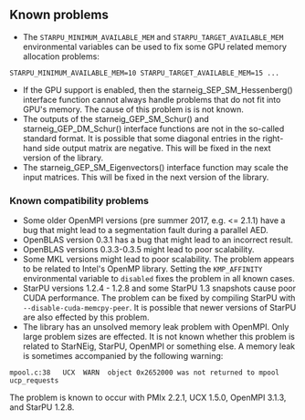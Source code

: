 ## Known problems

- The `STARPU_MINIMUM_AVAILABLE_MEM` and `STARPU_TARGET_AVAILABLE_MEM`
  environmental variables can be used to fix some GPU related memory allocation
  problems:
```
STARPU_MINIMUM_AVAILABLE_MEM=10 STARPU_TARGET_AVAILABLE_MEM=15 ...
```
- If the GPU support is enabled, then the starneig_SEP_SM_Hessenberg()
  interface function cannot always handle problems that do not fit into GPU's
  memory. The cause of this problem is is not known.
- The outputs of the starneig_GEP_SM_Schur() and starneig_GEP_DM_Schur()
  interface functions are not in the so-called standard format. It is possible
  that some diagonal entries in the right-hand side output matrix are negative.
  This will be fixed in the next version of the library.
- The starneig_GEP_SM_Eigenvectors() interface function may scale the input
  matrices. This will be fixed in the next version of the library.

### Known compatibility problems

- Some older OpenMPI versions (pre summer 2017, e.g. <= 2.1.1) have a bug that
  might lead to a segmentation fault during a parallel AED.
- OpenBLAS version 0.3.1 has a bug that might lead to an incorrect result.
- OpenBLAS versions 0.3.3-0.3.5 might lead to poor scalability.
- Some MKL versions might lead to poor scalability. The problem appears to be
  related to Intel's OpenMP library. Setting the `KMP_AFFINITY` environmental
  variable to `disabled` fixes the problem in all known cases.
- StarPU versions 1.2.4 - 1.2.8 and some StarPU 1.3 snapshots cause poor CUDA
  performance. The problem can be fixed by compiling StarPU with
  `--disable-cuda-memcpy-peer`. It is possible that newer versions of StarPU
  are also effected by this problem.
- The library has an unsolved memory leak problem with OpenMPI. Only large
  problem sizes are effected. It is not known whether this problem is related
  to StarNEig, StarPU, OpenMPI or something else. A memory leak is sometimes
  accompanied by the following warning:
```
mpool.c:38   UCX  WARN  object 0x2652000 was not returned to mpool ucp_requests
```
  The problem is known to occur with PMIx 2.2.1, UCX 1.5.0, OpenMPI 3.1.3, and
  StarPU 1.2.8.
